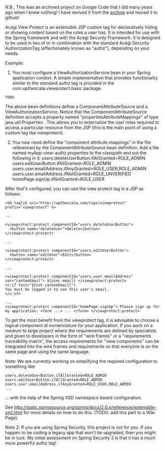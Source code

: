 N.B., This was an archived project on Google Code that I did many years ago when I knew nothing!
I have revived it from the [archive](https://code.google.com/archive/p/viewprotect/) and moved it to github!

Acegi View Protect is an extensible JSP custom tag for declaratively hiding or showing content based on the roles a user has.
It is intended for use with the Spring framework and with the Acegi Security Framework. It is designed to be used in lieu of
or in combination with the standard Acegi Security AuthorizationTag (affectionately known as "authz"), depending on your needs.

Example:

1) You must configure a ViewAuthorizationService bean in your Spring application context. A simple implementation that provides
functionality similar to the standard authz tag is provided in the com.upthescala.viewprotect.basic package.

```
TODO
```

The above bean definitions define a ComponentAttributeSource and a ViewAuthorizationService. Notice that the ComponentAttributeSource definition accepts a property named "propertiesAttributeMappings" of type java.util.Properties . This allows you to externalize the user roles required to access a particular resource from the JSP (this is the main point of using a custom tag like viewprotect).

2) You now need define the "component attribute mappings" in the file referenced by the ComponentAttributeSource bean definition. Add a file named myApp-view-authz.properties to the classpath and put the following in it: users.deleteUserButton.ifAllGranted=ROLE_ADMIN users.editUserButton.ifAllGranted=ROLE_ADMIN users.user.emailAddress.ifAnyGranted=ROLE_USER,ROLE_ADMIN users.user.emailAddress.ifNotGranted=ROLE_UNVERIFIED homePage.signUp.ifNotGranted=ROLE_USER

After that's configured, you can use the view protect tag in a JSP as follows:

```
<%@ taglib uri="http://upthescala.com/tags/viewprotect" prefix="viewprotect" %>

...

<viewprotect:protect componentId="users.deleteUserButton">
  <button name="deleteUser">Delete</button>
</viewprotect:protect>

...

<viewprotect:protect componentId="users.editUserButton">
  <button name="editUser">Edit</button>
</viewprotect:protect>

...

<viewprotect:protect componentId="users.user.emailAddress" var="canSeeEmail"> ${user.email} </viewprotect:protect>
<c:if test="${not canSeeEmail}">
You must be logged in to see this user's email.
</c:if>

...
<viewprotect:protect componentId="homePage.signUp"> Please sign up for my application: <form ...> ... </form> </viewprotect:protect>
```

To get the most benefit from the viewprotect tag, it is advisable to choose a logical component id nomenclature for your application. If you work on a medium to large project where the requirements are defined by specialists and given to developers in the form of "wire frames" or a "requirements traceability matrix", the access requirements for "view components" can be integrated into the wire frames and requirements so that everyone is on the same page and using the same language.

Note: We are currently working on simplifying the required configuration to something like:

```
users.deleteUserButton.ifAllGranted=ROLE_ADMIN
users.editUserButton.ifAllGranted=ROLE_ADMIN
users.user.emailAddress.ifAnyGranted=ROLE_USER,ROLE_ADMIN
...
```

... with the help of the Spring XSD namespace based configuration.

See http://static.springsource.org/spring/docs/2.0.x/reference/extensible-xml.html for more details on how to do this. (TODO: add this part to a Wiki Page).

Note 2: If you are using Spring Security, this project is not for you.
If you happen to be coding a legacy app that won't be upgraded, then you might be in luck.
My initial assessment on Spring Security 3 is that it has a much more powerful authz tag!
